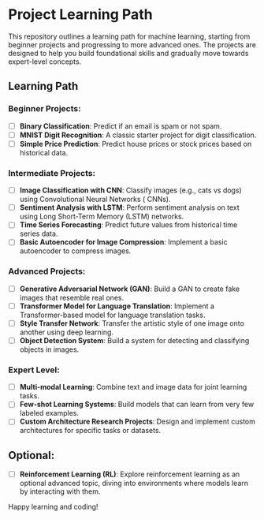 # Project Learning Path

This repository outlines a learning path for machine learning, starting from beginner projects and progressing to more
advanced ones. The projects are designed to help you build foundational skills and gradually move towards expert-level
concepts.

## Learning Path

### Beginner Projects:

- [ ] **Binary Classification**: Predict if an email is spam or not spam.
- [ ] **MNIST Digit Recognition**: A classic starter project for digit classification.
- [ ] **Simple Price Prediction**: Predict house prices or stock prices based on historical data.

### Intermediate Projects:

- [ ] **Image Classification with CNN**: Classify images (e.g., cats vs dogs) using Convolutional Neural Networks (
  CNNs).
- [ ] **Sentiment Analysis with LSTM**: Perform sentiment analysis on text using Long Short-Term Memory (LSTM) networks.
- [ ] **Time Series Forecasting**: Predict future values from historical time series data.
- [ ] **Basic Autoencoder for Image Compression**: Implement a basic autoencoder to compress images.

### Advanced Projects:

- [ ] **Generative Adversarial Network (GAN)**: Build a GAN to create fake images that resemble real ones.
- [ ] **Transformer Model for Language Translation**: Implement a Transformer-based model for language translation
  tasks.
- [ ] **Style Transfer Network**: Transfer the artistic style of one image onto another using deep learning.
- [ ] **Object Detection System**: Build a system for detecting and classifying objects in images.

### Expert Level:

- [ ] **Multi-modal Learning**: Combine text and image data for joint learning tasks.
- [ ] **Few-shot Learning Systems**: Build models that can learn from very few labeled examples.
- [ ] **Custom Architecture Research Projects**: Design and implement custom architectures for specific tasks or
  datasets.

## Optional:

- [ ] **Reinforcement Learning (RL)**: Explore reinforcement learning as an optional advanced topic, diving into
  environments where models learn by interacting with them.

Happy learning and coding!
